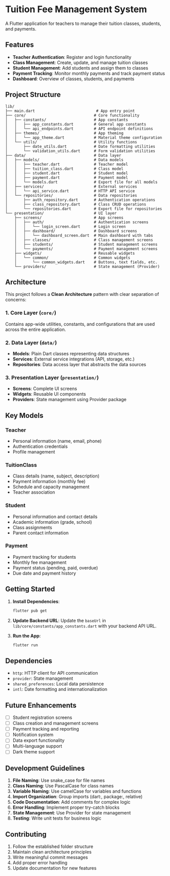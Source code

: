 # Tuition Fee Management System

A Flutter application for teachers to manage their tuition classes, students, and payments.

## Features

- **Teacher Authentication**: Register and login functionality
- **Class Management**: Create, update, and manage tuition classes
- **Student Management**: Add students and assign them to classes
- **Payment Tracking**: Monitor monthly payments and track payment status
- **Dashboard**: Overview of classes, students, and payments

## Project Structure

```
lib/
├── main.dart                           # App entry point
├── core/                              # Core functionality
│   ├── constants/                     # App constants
│   │   ├── app_constants.dart         # General app constants
│   │   └── api_endpoints.dart         # API endpoint definitions
│   ├── themes/                        # App theming
│   │   └── app_theme.dart             # Material theme configuration
│   └── utils/                         # Utility functions
│       ├── date_utils.dart            # Date formatting utilities
│       └── validation_utils.dart      # Form validation utilities
├── data/                              # Data layer
│   ├── models/                        # Data models
│   │   ├── teacher.dart               # Teacher model
│   │   ├── tuition_class.dart         # Class model
│   │   ├── student.dart               # Student model
│   │   ├── payment.dart               # Payment model
│   │   └── models.dart                # Export file for all models
│   ├── services/                      # External services
│   │   └── api_service.dart           # HTTP API service
│   └── repositories/                  # Data repositories
│       ├── auth_repository.dart       # Authentication operations
│       ├── class_repository.dart      # Class CRUD operations
│       └── repositories.dart          # Export file for repositories
└── presentation/                      # UI layer
    ├── screens/                       # App screens
    │   ├── auth/                      # Authentication screens
    │   │   └── login_screen.dart      # Login screen
    │   ├── dashboard/                 # Dashboard screens
    │   │   └── dashboard_screen.dart  # Main dashboard with tabs
    │   ├── classes/                   # Class management screens
    │   ├── students/                  # Student management screens
    │   └── payments/                  # Payment management screens
    ├── widgets/                       # Reusable widgets
    │   └── common/                    # Common widgets
    │       └── common_widgets.dart    # Buttons, text fields, etc.
    └── providers/                     # State management (Provider)
```

## Architecture

This project follows a **Clean Architecture** pattern with clear separation of concerns:

### 1. **Core Layer** (`core/`)

Contains app-wide utilities, constants, and configurations that are used across the entire application.

### 2. **Data Layer** (`data/`)

- **Models**: Plain Dart classes representing data structures
- **Services**: External service integrations (API, storage, etc.)
- **Repositories**: Data access layer that abstracts the data sources

### 3. **Presentation Layer** (`presentation/`)

- **Screens**: Complete UI screens
- **Widgets**: Reusable UI components
- **Providers**: State management using Provider package

## Key Models

### Teacher

- Personal information (name, email, phone)
- Authentication credentials
- Profile management

### TuitionClass

- Class details (name, subject, description)
- Payment information (monthly fee)
- Schedule and capacity management
- Teacher association

### Student

- Personal information and contact details
- Academic information (grade, school)
- Class assignments
- Parent contact information

### Payment

- Payment tracking for students
- Monthly fee management
- Payment status (pending, paid, overdue)
- Due date and payment history

## Getting Started

1. **Install Dependencies**:

   ```bash
   flutter pub get
   ```

2. **Update Backend URL**:
   Update the `baseUrl` in `lib/core/constants/app_constants.dart` with your backend API URL.

3. **Run the App**:
   ```bash
   flutter run
   ```

## Dependencies

- `http`: HTTP client for API communication
- `provider`: State management
- `shared_preferences`: Local data persistence
- `intl`: Date formatting and internationalization

## Future Enhancements

- [ ] Student registration screens
- [ ] Class creation and management screens
- [ ] Payment tracking and reporting
- [ ] Notification system
- [ ] Data export functionality
- [ ] Multi-language support
- [ ] Dark theme support

## Development Guidelines

1. **File Naming**: Use snake_case for file names
2. **Class Naming**: Use PascalCase for class names
3. **Variable Naming**: Use camelCase for variables and functions
4. **Import Organization**: Group imports (dart:, package:, relative)
5. **Code Documentation**: Add comments for complex logic
6. **Error Handling**: Implement proper try-catch blocks
7. **State Management**: Use Provider for state management
8. **Testing**: Write unit tests for business logic

## Contributing

1. Follow the established folder structure
2. Maintain clean architecture principles
3. Write meaningful commit messages
4. Add proper error handling
5. Update documentation for new features
